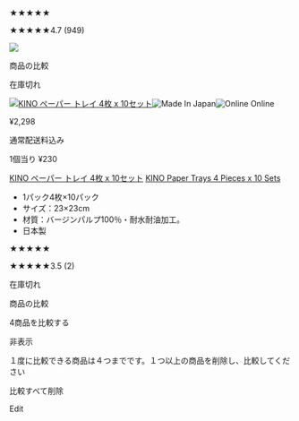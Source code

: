 
★★★★★

★★★★★4.7 (949)

![](https://www.costco.co.jp/mediapermalink/AddCart_white)

商品の比較

在庫切れ

[![KINO ペーパー トレイ 4枚 x 10セット](https://www.costco.co.jp/medias/sys_master/images/hc5/hc9/257584169353246.jpg)](https://www.costco.co.jp/c/KINO-Paper-Trays-4-Pieces-x-10-Sets/p/24097 "KINO ペーパー トレイ 4枚 x 10セット")![Made In Japan](https://www.costco.co.jp/mediapermalink/jp_decal_Made-in-Japan)![Online Online](https://www.costco.co.jp/mediapermalink/jp_decal_Online-Only)

¥2,298

通常配送料込み

1個当り ¥230

[KINO ペーパー トレイ 4枚 x 10セット](https://www.costco.co.jp/c/KINO-Paper-Trays-4-Pieces-x-10-Sets/p/24097) [KINO Paper Trays 4 Pieces x 10 Sets](https://www.costco.co.jp/c/KINO-Paper-Trays-4-Pieces-x-10-Sets/p/24097)

- 1パック4枚×10パック
- サイズ：23×23cm
- 材質：バージンパルプ100％・耐水耐油加工。
- 日本製

★★★★★

★★★★★3.5 (2)

在庫切れ

商品の比較

4商品を比較する

非表示

１度に比較できる商品は４つまでです。１つ以上の商品を削除し、比較してください

比較すべて削除

Edit